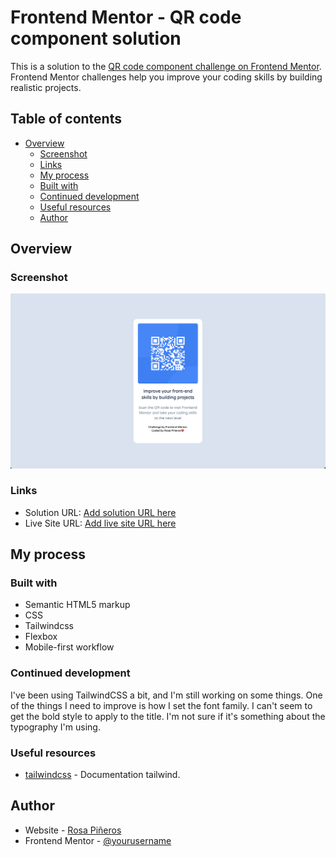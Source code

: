 # Frontend Mentor - QR code component solution

This is a solution to the [QR code component challenge on Frontend Mentor](https://www.frontendmentor.io/challenges/qr-code-component-iux_sIO_H). Frontend Mentor challenges help you improve your coding skills by building realistic projects. 

## Table of contents

- [Overview](#overview)
  - [Screenshot](#screenshot)
  - [Links](#links)
  - [My process](#my-process)
  - [Built with](#built-with)
  - [Continued development](#continued-development)
  - [Useful resources](#useful-resources)
  - [Author](#author)


## Overview

### Screenshot

![](./images/desktopCapture.png)

### Links

- Solution URL: [Add solution URL here](https://github.com/rosaSchutz/componenteCodigoQR)
- Live Site URL: [Add live site URL here](https://portfolio-rosa-pineros.vercel.app/)

## My process

### Built with

- Semantic HTML5 markup
- CSS
- Tailwindcss
- Flexbox
- Mobile-first workflow

### Continued development

I've been using TailwindCSS a bit, and I'm still working on some things. One of the things I need to improve is how I set the font family. I can't seem to get the bold style to apply to the title. I'm not sure if it's something about the typography I'm using.


### Useful resources

- [tailwindcss](https://tailwindcss.com/docs/width) -  Documentation tailwind.


## Author

- Website - [Rosa Piñeros](https://portfolio-rosa-pineros.vercel.app/)
- Frontend Mentor - [@yourusername](https://www.frontendmentor.io/profile/rosaSchutz)
